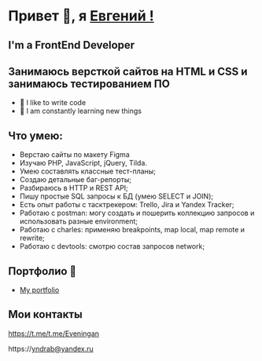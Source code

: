 # Привет 👋, я [Евгений !](https://github.com/Gaztechica)    [](https://github.com/blackcater/blackcater/raw/main/images/Hi.gif) 
##  I'm a FrontEnd Developer
## Занимаюсь версткой сайтов на HTML и CSS и занимаюсь тестированием ПО

- 💪 I like to write code
- 🥅 I am constantly learning new things
##  Что умею:
   - Верстаю сайты по макету Figma
   - Изучаю PHP, JavaScript, jQuery, Tilda. 
   - Умею составлять классные тест-планы;
   - Создаю детальные баг-репорты;
   - Разбираюсь в HTTP и REST API;
   - Пишу простые SQL запросы к БД (умею SELECT и JOIN);
   - Есть опыт работы с тасктрекером: Trello, Jira и Yandex Tracker;
   - Работаю с postman: могу создать и пошерить коллекцию запросов и использовать разные environment;
   - Работаю с charles: применяю breakpoints, map local, map remote и rewrite;
   - Работаю с devtools: смотрю состав запросов network;

## Портфолио 🧰
  -  [My portfolio](https://github.com/Gaztechica)

## Мои контакты
https://t.me/t.me/Eveningan

https://yndrab@yandex.ru 
<!--
<br />

   <a href="https://t.me/t.me/Eveningan/">

###  Languages and Tools:
<!--
<img align="left" alt="TypeScript" width="30px" style="padding-right:10px;" src="https://cdn.jsdelivr.net/gh/devicons/devicon/icons/typescript/typescript-plain.svg" />
<img align="left" alt="Angular" width="30px" style="padding-right:10px;" src="https://cdn.jsdelivr.net/gh/devicons/devicon/icons/angularjs/angularjs-plain.svg" />
<img align="left" alt="Git" width="30px" style="padding-right:10px;" src="https://cdn.jsdelivr.net/gh/devicons/devicon/icons/git/git-original.svg" />
<img align="left" alt="Linux" width="30px" style="padding-right:10px;" src="https://cdn.jsdelivr.net/gh/devicons/devicon/icons/linux/linux-original.svg" />
<img align="left" alt="HTML" width="30px" style="padding-right:10px;" src="https://cdn.jsdelivr.net/gh/devicons/devicon/icons/html5/html5-plain.svg" />
<img align="left" alt="CSS" width="30px" style="padding-right:10px;" src="https://cdn.jsdelivr.net/gh/devicons/devicon/icons/css3/css3-plain.svg" />
<img align="left" alt="SASS" width="30px"  style="padding-right:10px;" src="https://raw.githubusercontent.com/github/explore/80688e429a7d4ef2fca1e82350fe8e3517d3494d/topics/sass/sass.png" />
<img align="left" alt="JavaScript" width="30px" style="padding-right:10px;" src="https://cdn.jsdelivr.net/gh/devicons/devicon/icons/javascript/javascript-plain.svg" />
<img align="left" alt="React" width="30px" style="padding-right:10px;" src="https://cdn.jsdelivr.net/gh/devicons/devicon/icons/react/react-original.svg" />
<img align="left" alt="NodeJS" width="30px" style="padding-right:10px;" src="https://cdn.jsdelivr.net/gh/devicons/devicon/icons/nodejs/nodejs-original.svg" />
<img align="left" alt="GitHub" width="30px" style="padding-right:10px;" src="https://cdn.jsdelivr.net/gh/devicons/devicon/icons/github/github-original.svg" />
<br />
<br />

### Connect with me:

[<img align="left" alt="webtricks-master.ru" width="22px" src="https://raw.githubusercontent.com/iconic/open-iconic/master/svg/globe.svg" />][website]
[<img align="left" alt="VladKalachev | YouTube" width="22px" src="https://cdn.jsdelivr.net/npm/simple-icons@v3/icons/youtube.svg" />][youtube]
[<img align="left" alt="VladKalachev | LinkedIn" width="22px" src="https://cdn.jsdelivr.net/npm/simple-icons@v3/icons/linkedin.svg" />][linkedin]
[<img align="left" alt="VladKalachev | Instagram" width="22px" src="https://cdn.jsdelivr.net/npm/simple-icons@v3/icons/instagram.svg" />][instagram]
[<img align="left" alt="VladKalachev | VK" width="22px" src="https://cdn.jsdelivr.net/npm/simple-icons@v3/icons/vk.svg" />][vk]

<br />


  -->



<!--

<details>
  <summary>:zap: Statistics:</summary>
   <img align="left" alt="codeSTACKr's GitHub Stats" src="https://github-readme-stats.vercel.app/api/top-langs/?username=VladKalachev&langs_count=8&layout=compact" />
    <br />
    <img align="left" alt="codeSTACKr's GitHub Stats" src="https://github-readme-stats.vercel.app/api?username=VladKalachev&show_icons=true" />
</details>

[website]: https://webtricks-master.ru/
[youtube]: https://www.youtube.com/channel/UCkvd2R7fmbs1watlJ6wur_w
[linkedin]: https://www.linkedin.com/in/vlad-kalachev-ab87b312a/
[instagram]: https://www.instagram.com/corvaxv/
[vk]: https://vk.com/vladislavkalachov
<!--
## Инструменты и технологии

<p align="left">
<a href="https://qase.io/">
<img src="https://github.com//blob/main/icons/Qase.io.png" alt="Qase.io" width="50" height="50" />
</a>
<a href="https://testit.software/">
<img src="https://github.com/i/blob/main/icons/TestIT.png" alt="TestIT" width="50" height="50" />
</a>
<a href="https://www.gurock.com/testrail">
<img src="https://github.com/i/blob/main/icons/TestRail.png" alt="TestRail" width="50" height="50" />
</a>
<a href="https://www.charlesproxy.com/">
<img src="https://github.com/Dei/blob/main/icons/Charles.png" alt="Charles" width="50" height="50" />
</a>
<a href="https://www.telerik.com/fiddler">
<img src="https://github.com/DobSergei/blob/main/icons/Fiddler.png" alt="Fiddler" width="50" height="50" /> 
</a>
<a href="https://grafana.com/">
<img src="https://github.com/DobvSergei/blob/main/icons/Grafana.png" alt="Grafana" width="50" height="50" />
</a>
<a href="https://firebase.google.com/">
<img src="https://github.com/DoovSergei/blob/main/icons/Firebase.png" alt="Firebase" width="50" height="50" /> 
</a>
<a href="https://sentry.io/welcome/">
<img src="https://github.com/Dobi/blob/main/icons/Sentry.png" alt="Sentry" width="50" height="50" />
</a>
<a href="https://miro.com/ru/">
<img src="https://github.com/Dogei/blob/main/icons/Miro.png" alt="Miro" width="90" height="50" />
</a>
<a href="https://code.visualstudio.com/">
<img src="https://github.com/Di/blob/main/icons/Visual_Studio_Code.png" alt="Visual Studio Code" width="50" height="50" /> 
</a>
<a href="https://www.metabase.com/">
<img src="https://github.com/Dogei/blob/main/icons/Metabase.png" alt="Metabase" width="50" height="50" />
</a>
<a href="https://developer.apple.com/xcode/">
<img src="https://github.com/Dobrlob/main/icons/Xcode.png" alt="Xcode" width="50" height="50" />
</a> 
<a href="https://developer.android.com/studio">
<img src="https://github.com/Doblob/main/icons/Android Studio.png" alt="Android Studio" width="50" height="50" />
</a>
<a href="https://figma.com">
<img src="https://github.com/Dobrblob/main/icons/Figma.svg" alt="Figma" width="50" height="50" /> 
</a>
<a href="https://www.atlassian.com/software/jira">
<img src="https://github.com/Dob/main/icons/Jira.png" alt="Jira" width="50" height="50" />
</a>
<a href="https://www.postman.com/">
<img src="https://github.com/Di/blob/main/icons/Postman.png" alt="Postman" width="50" height="50" />
</a>
<a href="https://swagger.io/">
<img src="https://github.com/i/blob/main/icons/swagger.png" alt="Swagger" width="50" height="50" />
</a>
<a href="https://dbeaver.io/">
<img src="https://github.com/Di/blob/main/icons/DBeaver.png" alt="DBeaver" width="50" height="50" />
</a>
</p>


<img src="https://github.com/Di/blob/main/icons/Telegram.png " alt="Telegram" width="50" height="50" />
</a>
   

   <a href="mailto:dobrenkovsergei@mail.ru">
<img src="https://github.com/Gaztechica/blob/main/icons/Mail.png " alt="Email" width="50" height="50" />
</a>


<!--

a ✨  ✨ 

Here are some ideas to get you started:

- 🔭 I’m currently working on ...
- 🌱 I’m currently learning ...
- 👯 I’m looking to collaborate on ...
- 🤔 I’m looking for help with ...
- 💬 Ask me about ...
- 📫 How to reach me: ...
- 😄 Pronouns: ...
- ⚡ Fun fact: ...
- ⚡ I love writing an article for 
- 🤹🏽 I like to shoot videos for youtube 
- 🎉 I love to paint and play the guitar
-->
